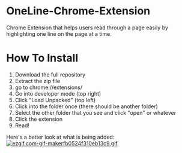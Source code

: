 # OneLine-Chrome-Extension
Chrome Extension that helps users read through a page easily by highlighting one line on the page at a time.


# How To Install
1. Download the full repository
2. Extract the zip file
3. go to chrome://extensions/
4. Go into developer mode (top right)
5. Click "Load Unpacked" (top left)
6. Click into the folder once (there should be another folder)
7. Select the other folder that you see and click "open" or whatever
8. Click the extension
9. Read!

Here's a better look at what is being added:
[![ezgif.com-gif-makerfb0524f310eb13c9.gif](https://s6.gifyu.com/images/ezgif.com-gif-makerfb0524f310eb13c9.gif)](https://gifyu.com/image/n76g)